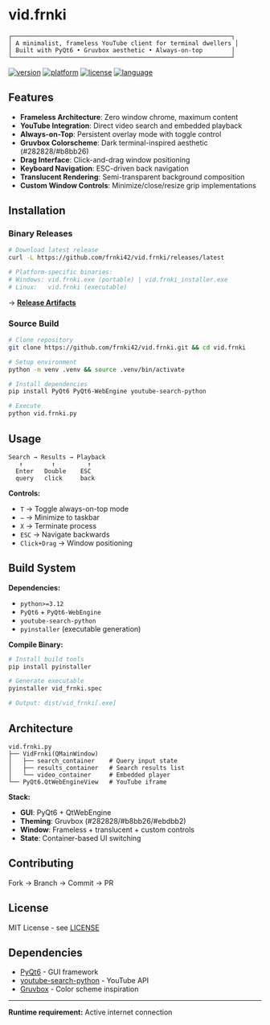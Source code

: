 # vid.frnki

```
┌─────────────────────────────────────────────────────────────┐
│ A minimalist, frameless YouTube client for terminal dwellers │
│ Built with PyQt6 • Gruvbox aesthetic • Always-on-top        │
└─────────────────────────────────────────────────────────────┘
```

[![version](https://img.shields.io/badge/version-1.0.0-b8bb26?style=flat-square&labelColor=282828)](https://github.com/yourusername/vid.frnki/releases)
[![platform](https://img.shields.io/badge/platform-linux%20%7C%20windows-ebdbb2?style=flat-square&labelColor=282828)](https://github.com/yourusername/vid.frnki)
[![license](https://img.shields.io/badge/license-MIT-98971a?style=flat-square&labelColor=282828)](LICENSE)
[![language](https://img.shields.io/badge/python-3.12+-83a598?style=flat-square&labelColor=282828)](https://python.org)

## Features

- **Frameless Architecture**: Zero window chrome, maximum content
- **YouTube Integration**: Direct video search and embedded playback  
- **Always-on-Top**: Persistent overlay mode with toggle control
- **Gruvbox Colorscheme**: Dark terminal-inspired aesthetic (#282828/#b8bb26)
- **Drag Interface**: Click-and-drag window positioning
- **Keyboard Navigation**: ESC-driven back navigation
- **Translucent Rendering**: Semi-transparent background composition
- **Custom Window Controls**: Minimize/close/resize grip implementations

## Installation

### Binary Releases

```bash
# Download latest release
curl -L https://github.com/frnki42/vid.frnki/releases/latest

# Platform-specific binaries:
# Windows: vid.frnki.exe (portable) | vid.frnki_installer.exe
# Linux:   vid.frnki (executable)
```

→ [**Release Artifacts**](https://github.com/frnki42/vid.frnki/releases/latest)

### Source Build

```bash
# Clone repository
git clone https://github.com/frnki42/vid.frnki.git && cd vid.frnki

# Setup environment
python -m venv .venv && source .venv/bin/activate

# Install dependencies  
pip install PyQt6 PyQt6-WebEngine youtube-search-python

# Execute
python vid.frnki.py
```

## Usage

```
Search → Results → Playback
   ↑        ↑         ↑
  Enter   Double    ESC
  query   click     back
```

**Controls:**
- `T` → Toggle always-on-top mode
- `−` → Minimize to taskbar  
- `X` → Terminate process
- `ESC` → Navigate backwards
- `Click+Drag` → Window positioning

## Build System

**Dependencies:**
- `python>=3.12`
- `PyQt6` + `PyQt6-WebEngine`  
- `youtube-search-python`
- `pyinstaller` (executable generation)

**Compile Binary:**
```bash
# Install build tools
pip install pyinstaller

# Generate executable
pyinstaller vid_frnki.spec

# Output: dist/vid_frnki[.exe]
```

## Architecture

```
vid.frnki.py
├── VidFrnki(QMainWindow)
│   ├── search_container    # Query input state
│   ├── results_container   # Search results list  
│   └── video_container     # Embedded player
└── PyQt6.QtWebEngineView   # YouTube iframe
```

**Stack:**
- **GUI**: PyQt6 + QtWebEngine
- **Theming**: Gruvbox (#282828/#b8bb26/#ebdbb2)  
- **Window**: Frameless + translucent + custom controls
- **State**: Container-based UI switching

## Contributing

Fork → Branch → Commit → PR

## License

MIT License - see [LICENSE](LICENSE)

## Dependencies

- [PyQt6](https://riverbankcomputing.com/software/pyqt/) - GUI framework
- [youtube-search-python](https://github.com/alexmercerind/youtube-search-python) - YouTube API
- [Gruvbox](https://github.com/morhetz/gruvbox) - Color scheme inspiration

---

**Runtime requirement:** Active internet connection